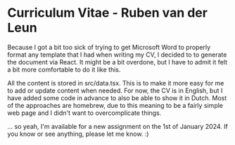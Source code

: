 # Curriculum Vitae - Ruben van der Leun
Because I got a bit too sick of trying to get Microsoft Word to properly format any template that I had when writing my CV, I decided to to generate the document via React. It might be a bit overdone, but I have to admit it felt a bit more comfortable to do it like this.

All the content is stored in src/data.tsx. This is to make it more easy for me to add or update content when needed. For now, the CV is in English, but I have added some code in advance to also be able to show it in Dutch. Most of the approaches are homebrew, due to this meaning to be a fairly simple web page and I didn't want to overcomplicate things.

... so yeah, I'm available for a new assignment on the 1st of January 2024. If you know or see anything, please let me know. :)